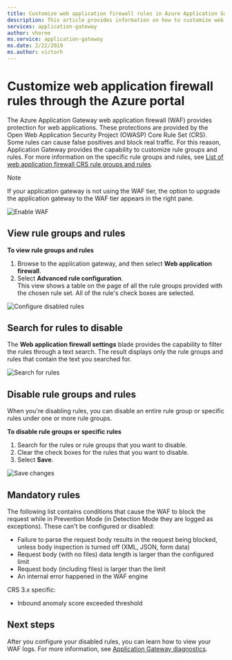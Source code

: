 ```yaml
---
title: Customize web application firewall rules in Azure Application Gateway - Azure portal
description: This article provides information on how to customize web application firewall rules in Application Gateway with the Azure portal.
services: application-gateway
author: vhorne
ms.service: application-gateway
ms.date: 2/22/2019
ms.author: victorh
---
```


# Customize web application firewall rules through the Azure portal

The Azure Application Gateway web application firewall (WAF) provides protection for web applications. These protections are provided by the Open Web Application Security Project (OWASP) Core Rule Set (CRS). Some rules can cause false positives and block real traffic. For this reason, Application Gateway provides the capability to customize rule groups and rules. For more information on the specific rule groups and rules, see [List of web application firewall CRS rule groups and rules](application-gateway-crs-rulegroups-rules.md).

>[!NOTE]
> If your application gateway is not using the WAF tier, the option to upgrade the application gateway to the WAF tier appears in the right pane. 

![Enable WAF][fig1]

## View rule groups and rules

**To view rule groups and rules**
   1. Browse to the application gateway, and then select **Web application firewall**.  
   2. Select **Advanced rule configuration**.  
   This view shows a table on the page of all the rule groups provided with the chosen rule set. All of the rule's check boxes are selected.

![Configure disabled rules][1]

## Search for rules to disable

The **Web application firewall settings** blade provides the capability to filter the rules through a text search. The result displays only the rule groups and rules that contain the text you searched for.

![Search for rules][2]

## Disable rule groups and rules

When you're disabling rules, you can disable an entire rule group or specific rules under one or more rule groups. 

**To disable rule groups or specific rules**

   1. Search for the rules or rule groups that you want to disable.
   2. Clear the check boxes for the rules that you want to disable. 
   2. Select **Save**. 

![Save changes][3]

## Mandatory rules

The following list contains conditions that cause the WAF to block the request while in Prevention Mode (in Detection Mode they are logged as exceptions). These can't be configured or disabled:

* Failure to parse the request body results in the request being blocked, unless body inspection is turned off (XML, JSON, form data)
* Request body (with no files) data length is larger than the configured limit
* Request body (including files) is larger than the limit
* An internal error happened in the WAF engine

CRS 3.x specific:

* Inbound anomaly score exceeded threshold

## Next steps

After you configure your disabled rules, you can learn how to view your WAF logs. For more information, see [Application Gateway diagnostics](application-gateway-diagnostics.md#diagnostic-logging).

[fig1]: ./media/application-gateway-customize-waf-rules-portal/1.png
[1]: ./media/application-gateway-customize-waf-rules-portal/figure1.png
[2]: ./media/application-gateway-customize-waf-rules-portal/figure2.png
[3]: ./media/application-gateway-customize-waf-rules-portal/figure3.png
